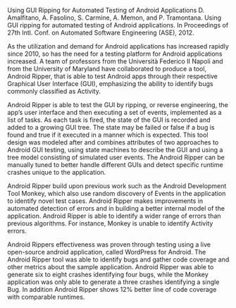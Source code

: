 Using GUI Ripping for Automated Testing of Android Applications
D. Amalfitano, A. Fasolino, S. Carmine, A. Memon, and P. Tramontana. Using GUI ripping for automated testing of Android applications. In Proceedings of 27th Intl. Conf. on Automated Software Engineering (ASE), 2012.

As the utilization and demand for Android applications has increased rapidly since 2010, so has the need for a testing platform for Android applications increased. A team of professors from the Università Federico II Napoli and from the University of Maryland have collaborated to produce a tool, Android Ripper, that is able to test Android apps through their respective Graphical User Interface (GUI), emphasizing the ability to identify bugs commonly classified as Activity. 
 
Android Ripper is able to test the GUI by ripping, or reverse engineering, the app’s user interface and then executing a set of events, implemented as a list of tasks. As each task is fired, the state of the GUI is recorded and added to a growing GUI tree. The state may be failed or false if a bug is found and true if it executed in a manner which is expected. 
This tool design was modeled after and combines attributes of two approaches to Android GUI testing, using state machines to describe the GUI and using a tree model consisting of simulated user events. The Android Ripper can be manually tuned to better handle different GUIs and detect specific runtime crashes unique to the application. 

Android Ripper build upon previous work such as the Android Development Tool Monkey, which also use random discovery of Events in the application to identify novel test cases. Android Ripper makes improvements in automated detection of errors and in building a better internal model of the application. Android Ripper is able to identify a wider range of errors than previous algorithms. For instance, Monkey is unable to identify Activity errors.

Android Rippers effectiveness was proven through testing using a live open-source android application, called WordPress for Android. The Android Ripper tool was able to identify bugs and gather code coverage and other metrics about the sample application. Android Ripper was able to generate six to eight crashes identifying four bugs, while the Monkey application was only able to generate a three crashes identifying a single Bug. In addition Android Ripper shows 12% better line of code coverage with comparable runtimes. 
